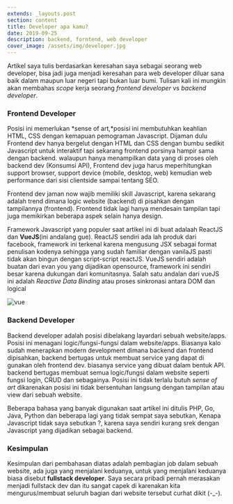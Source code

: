 ```yaml
---
extends: _layouts.post
section: content
title: Developer apa kamu?
date: 2019-09-25
description: backend, forntend, web developer
cover_image: /assets/img/developer.jpg
---
```


Artikel saya tulis berdasarkan keresahan saya sebagai seorang web developer, bisa jadi juga menjadi keresahan para web developer diluar sana baik dalam maupun luar negeri tapi bukan luar bumi. Tulisan kali ini mungkin akan membahas *scope* kerja seorang *frontend developer* vs *backend developer*.

### Frontend Developer

Posisi ini memerlukan *sense of art,*posisi ini membutuhkan keahlian HTML, CSS dengan kemapuan pemograman Javascript. Dijaman dulu Frontend dev hanya bergelut dengan HTML dan CSS dengan bumbu sedikit Javascript untuk interaktif tapi sekarang frontend porsinya hampir sama dengan backend. walaupun hanya menampilkan data yang di proses oleh backend dev (Konsumsi API), Frontend dev juga harus meperhitungkan support browser, support device (mobile, desktop, web) kemudian web performance dari sisi clientside sampai tentang SEO.

Frontend dev jaman now wajib memiliki skill Javascript, karena sekarang adalah trend dimana logic website (backend) di pisahkan dengan tampilannya (frontend). Frontend tidak lagi hanya mendesain tampilan tapi juga memikirkan beberapa aspek selain hanya design.

Framework Javascript yang populer saat artikel ini di buat adalaah ReactJS dan **VueJS**(ini andalang gue). ReactJS sendiri ada lah produk dari facebook, framework ini terkenal karena mengusung JSX sebagai format penulisan kodenya sehingga yang sudah familiar dengan vanilaJS pasti tidak akan bingun dengan script-script reactJS. VueJS sendiri adalah buatan dari evan you yang dijadikan opensource, framework ini sendiri besar karena dukungan dari komunitasnya. Salah satu andalan dari vueJS ini adalah *Reactive Data Binding* atau proses sinkronasi antara DOM dan logical

![vue](/assets/img/vue.png)

### Backend Developer

Backend developer adalah posisi dibelakang layardari sebuah website/apps. Posisi ini menagani logic/fungsi-fungsi dalam website/apps. Biasanya kalo sudah menerapkan modern development dimana backend dan frontend dipisahkan, backend bertugas untuk membuat service yang dapat di gunakan oleh frontend dev. biasanya service yang dibuat dalam bentuk API. backend bertugas membuat semua logic/fungsi dalam website seperti fungsi login, CRUD dan sebagainya. Posisi ini tidak terlalu butuh *sense of art* dikarenakan posisi ini tidak bersentuhan langsung dengan tampilan atau view dari sebuah website.

Beberapa bahasa yang banyak digunakan saat artikel ini ditulis PHP, Go, Java, Python dan beberapa lagi yang tidak sempat saya sebutkan, Kenapa Javascript tidak saya sebutkan ?, karena saya sendiri kurang srek dengan Javascript yang dijadikan sebagai backend.



### Kesimpulan

Kesimpulan dari pembahasan diatas adalah pembagian job dalam sebuah website, ada juga yang menjalani keduanya, untuk yang menjalani keduanya biasa disebut **fullstack developer**. Saya secara pribadi pernah merasakan menjadi fullstack dev dan itu sangat capek di karenakan kita mengurus/membuat seluruh bagian dari website tersebut curhat dikit (-_-).